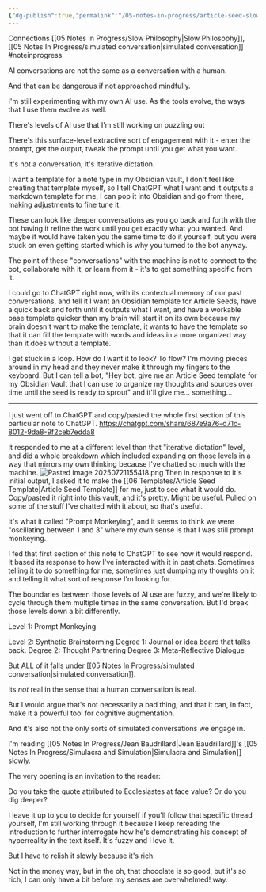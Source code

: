 ```yaml
---
{"dg-publish":true,"permalink":"/05-notes-in-progress/article-seed-slow-philosophy-and-simulated-conversations/"}
---
```


Connections  [[05 Notes In Progress/Slow Philosophy\|Slow Philosophy]], [[05 Notes In Progress/simulated conversation\|simulated conversation]]
#noteinprogress 

AI conversations are not the same as a conversation with a human.

And that can be dangerous if not approached mindfully.

I'm still experimenting with my own AI use.  As the tools evolve, the ways that I use them evolve as well.  

There's levels of AI use that I'm still working on puzzling out

There's this surface-level extractive sort of engagement with it - enter the prompt, get the output, tweak the prompt until you get what you want.

It's not a conversation, it's iterative dictation.

I want a template for a note type in my Obsidian vault, I don't feel like creating that template myself, so I tell ChatGPT what I want and it outputs a markdown template for me, I can pop it into Obsidian and go from there, making adjustments to fine tune it.

These can look like deeper conversations as you go back and forth with the bot having it refine the work until you get exactly what you wanted.  And maybe it would have taken you the same time to do it yourself, but you were stuck on even getting started which is why you turned to the bot anyway.  

The point of these "conversations" with the machine is not to connect to the bot, collaborate with it, or learn from it - it's to get something specific from it.

I could go to ChatGPT right now, with its contextual memory of our past conversations, and tell it I want an Obsidian template for Article Seeds, have a quick back and forth until it outputs what I want, and have a workable base template quicker than my brain will start it on its own because my brain doesn't want to make the template, it wants to have the template so that it can fill the template with words and ideas in a more organized way than it does without a template.

I get stuck in a loop.  How do I want it to look?  To flow?  I'm moving pieces around in my head and they never make it through my fingers to the keyboard.  But I can tell a bot, "Hey bot, give me an Article Seed template for my Obsidian Vault that I can use to organize my thoughts and sources over time until the seed is ready to sprout" and it'll give me... something... 

--- 
I just went off to ChatGPT and copy/pasted the whole first section of this particular note to ChatGPT. https://chatgpt.com/share/687e9a76-d71c-8012-9da8-9f2ceb7edda8

It responded to me at a different level than that "iterative dictation" level, and did a whole breakdown which included expanding on those levels in a way that mirrors my own thinking because I've chatted so much with the machine.
![Pasted image 20250721155418.png](/img/user/Pasted%20image%2020250721155418.png)
Then in response to it's initial output, I asked it to make the [[06 Templates/Article Seed Template\|Article Seed Template]] for me, just to see what it would do. Copy/pasted it right into this vault, and it's pretty.  Might be useful.  Pulled on some of the stuff I've chatted with it about, so that's useful.

It's what it called "Prompt Monkeying", and it seems to think we were "oscillating between 1 and 3" where my own sense is that I was still prompt monkeying.

I fed that first section of this note to ChatGPT to see how it would respond.  It based its response to how I've interacted with it in past chats.  Sometimes telling it to do something for me, sometimes just dumping my thoughts on it and telling it what sort of response I'm looking for.

The boundaries between those levels of AI use are fuzzy, and we're likely to cycle through them multiple times in the same conversation.  But I'd break those levels down a bit differently.

Level 1: Prompt Monkeying

Level 2: Synthetic Brainstorming
	Degree 1: Journal or idea board that talks back.
	Degree 2: Thought Partnering
	Degree 3: Meta-Reflective Dialogue

But ALL of it falls under [[05 Notes In Progress/simulated conversation\|simulated conversation]].

Its *not* real in the sense that a human conversation is real.

But I would argue that's not necessarily a bad thing, and that it can, in fact, make it a powerful tool for cognitive augmentation.

And it's also not the only sorts of simulated conversations we engage in.

I'm reading [[05 Notes In Progress/Jean Baudrillard\|Jean Baudrillard]]'s [[05 Notes In Progress/Simulacra and Simulation\|Simulacra and Simulation]] slowly.  

The very opening is an invitation to the reader:

Do you take the quote attributed to Ecclesiastes at face value?  Or do you dig deeper?

I leave it up to you to decide for yourself if you'll follow that specific thread yourself, I'm still working through it because I keep rereading the introduction to further interrogate how he's demonstrating his concept of hyperreality in the text itself.  It's fuzzy and I love it.

But I have to relish it slowly because it's rich.

Not in the money way, but in the oh, that chocolate is so good, but it's so rich, I can only have a bit before my senses are overwhelmed! way.




